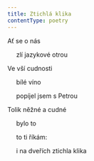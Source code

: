 ```yaml
---
title: Ztichlá klika
contentType: poetry
---
```


<section>

Ať se o nás

     zlí jazykové otrou

</section>

<section>

Ve vší cudnosti

     bílé víno

     popíjel jsem s Petrou

</section>

<section>

Tolik něžné a cudné

     bylo to

     to ti říkám:

     i na dveřích ztichla klika

</section>
